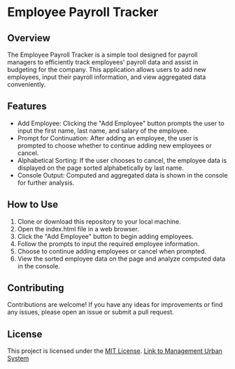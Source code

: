 # Employee Payroll Tracker

## Overview
The Employee Payroll Tracker is a simple tool designed for payroll managers to efficiently track employees' payroll data and assist in budgeting for the company. This application allows users to add new employees, input their payroll information, and view aggregated data conveniently.

## Features
- Add Employee: Clicking the "Add Employee" button prompts the user to input the first name, last name, and salary of the employee.
- Prompt for Continuation: After adding an employee, the user is prompted to choose whether to continue adding new employees or cancel.
- Alphabetical Sorting: If the user chooses to cancel, the employee data is displayed on the page sorted alphabetically by last name.
- Console Output: Computed and aggregated data is shown in the console for further analysis.

## How to Use
1. Clone or download this repository to your local machine.
2. Open the index.html file in a web browser.
3. Click the "Add Employee" button to begin adding employees.
4. Follow the prompts to input the required employee information.
5. Choose to continue adding employees or cancel when prompted.
6. View the sorted employee data on the page and analyze computed data in the console.

## Contributing
Contributions are welcome! If you have any ideas for improvements or find any issues, please open an issue or submit a pull request.

## License
This project is licensed under the [MIT License](LICENSE).
[Link to Management Urban System](https://juliettengum.github.io/Management.urbansystem/)
